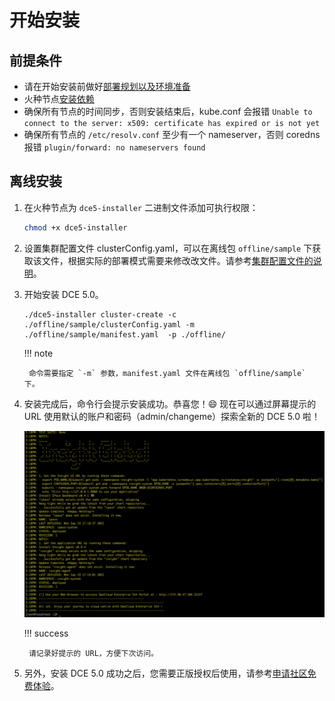 # 开始安装

## 前提条件

- 请在开始安装前做好[部署规划以及环境准备](deploy-plan.md)
- 火种节点[安装依赖](../install-tools.md)
- 确保所有节点的时间同步，否则安装结束后，kube.conf 会报错 `Unable to connect to the server: x509: certificate has expired or is not yet`
- 确保所有节点的 `/etc/resolv.conf` 至少有一个 nameserver，否则 coredns 报错 `plugin/forward: no nameservers found`

## 离线安装

1. 在火种节点为 `dce5-installer` 二进制文件添加可执行权限：

    ```bash
    chmod +x dce5-installer
    ```

2. 设置集群配置文件 clusterConfig.yaml，可以在离线包 `offline/sample` 下获取该文件，根据实际的部署模式需要来修改改文件。请参考[集群配置文件的说明](clusterconfig-introduction.md)。

3. 开始安装 DCE 5.0。

    ``` shell
    ./dce5-installer cluster-create -c ./offline/sample/clusterConfig.yaml -m ./offline/sample/manifest.yaml  -p ./offline/
    ```

    !!! note

        命令需要指定 `-m` 参数，manifest.yaml 文件在离线包 `offline/sample` 下。

4. 安装完成后，命令行会提示安装成功。恭喜您！:smile: 现在可以通过屏幕提示的 URL 使用默认的账户和密码（admin/changeme）探索全新的 DCE 5.0 啦！

    ![success](../images/success.png)

    !!! success

        请记录好提示的 URL，方便下次访问。

5. 另外，安装 DCE 5.0 成功之后，您需要正版授权后使用，请参考[申请社区免费体验](../../dce/license0.md)。
